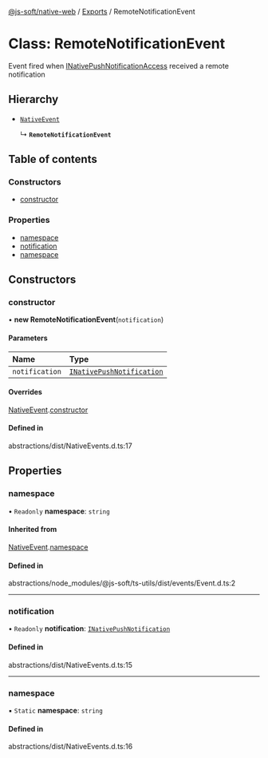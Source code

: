 [@js-soft/native-web](../README.md) / [Exports](../modules.md) / RemoteNotificationEvent

# Class: RemoteNotificationEvent

Event fired when [INativePushNotificationAccess](../interfaces/INativePushNotificationAccess.md) received a remote notification

## Hierarchy

-   [`NativeEvent`](NativeEvent.md)

    ↳ **`RemoteNotificationEvent`**

## Table of contents

### Constructors

-   [constructor](RemoteNotificationEvent.md#constructor)

### Properties

-   [namespace](RemoteNotificationEvent.md#namespace)
-   [notification](RemoteNotificationEvent.md#notification)
-   [namespace](RemoteNotificationEvent.md#namespace)

## Constructors

### constructor

• **new RemoteNotificationEvent**(`notification`)

#### Parameters

| Name           | Type                                                                  |
| :------------- | :-------------------------------------------------------------------- |
| `notification` | [`INativePushNotification`](../interfaces/INativePushNotification.md) |

#### Overrides

[NativeEvent](NativeEvent.md).[constructor](NativeEvent.md#constructor)

#### Defined in

abstractions/dist/NativeEvents.d.ts:17

## Properties

### namespace

• `Readonly` **namespace**: `string`

#### Inherited from

[NativeEvent](NativeEvent.md).[namespace](NativeEvent.md#namespace)

#### Defined in

abstractions/node_modules/@js-soft/ts-utils/dist/events/Event.d.ts:2

---

### notification

• `Readonly` **notification**: [`INativePushNotification`](../interfaces/INativePushNotification.md)

#### Defined in

abstractions/dist/NativeEvents.d.ts:15

---

### namespace

▪ `Static` **namespace**: `string`

#### Defined in

abstractions/dist/NativeEvents.d.ts:16
